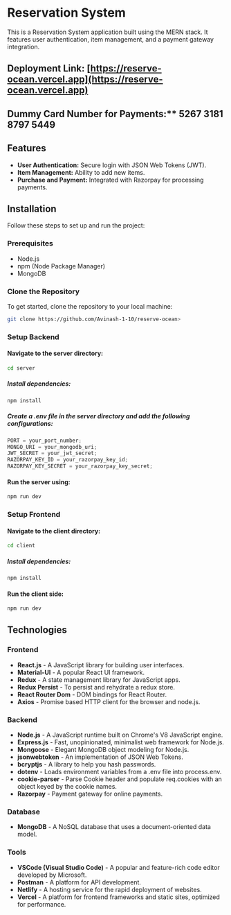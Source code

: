 # Reservation System

This is a Reservation System application built using the MERN stack. It features user authentication, item management, and a payment gateway integration.

## Deployment Link: [https://reserve-ocean.vercel.app](https://reserve-ocean.vercel.app)
## Dummy Card Number for Payments:** 5267 3181 8797 5449

## Features

- **User Authentication:** Secure login with JSON Web Tokens (JWT).
- **Item Management:** Ability to add new items.
- **Purchase and Payment:** Integrated with Razorpay for processing payments.


## Installation

Follow these steps to set up and run the project:

### Prerequisites

- Node.js
- npm (Node Package Manager)
- MongoDB

### Clone the Repository

To get started, clone the repository to your local machine:

```bash
git clone https://github.com/Avinash-1-10/reserve-ocean>
```

### Setup Backend

#### Navigate to the server directory:

```bash
cd server
```

##### Install dependencies:

```bash
npm install
```

##### Create a .env file in the server directory and add the following configurations:

```javascript
PORT = your_port_number;
MONGO_URI = your_mongodb_uri;
JWT_SECRET = your_jwt_secret;
RAZORPAY_KEY_ID = your_razorpay_key_id;
RAZORPAY_KEY_SECRET = your_razorpay_key_secret;
```

#### Run the server using:

```bash
npm run dev
```

### Setup Frontend

#### Navigate to the client directory:

```bash
cd client
```

##### Install dependencies:

```bash
npm install
```

#### Run the client side:

```bash
npm run dev
```

## Technologies

### Frontend
- **React.js** - A JavaScript library for building user interfaces.
- **Material-UI** - A popular React UI framework.
- **Redux** - A state management library for JavaScript apps.
- **Redux Persist** - To persist and rehydrate a redux store.
- **React Router Dom** - DOM bindings for React Router.
- **Axios** - Promise based HTTP client for the browser and node.js.

### Backend
- **Node.js** - A JavaScript runtime built on Chrome's V8 JavaScript engine.
- **Express.js** - Fast, unopinionated, minimalist web framework for Node.js.
- **Mongoose** - Elegant MongoDB object modeling for Node.js.
- **jsonwebtoken** - An implementation of JSON Web Tokens.
- **bcryptjs** - A library to help you hash passwords.
- **dotenv** - Loads environment variables from a .env file into process.env.
- **cookie-parser** - Parse Cookie header and populate req.cookies with an object keyed by the cookie names.
- **Razorpay** - Payment gateway for online payments.

### Database
- **MongoDB** - A NoSQL database that uses a document-oriented data model.

### Tools
- **VSCode (Visual Studio Code)** - A popular and feature-rich code editor developed by Microsoft.
- **Postman** - A platform for API development.
- **Netlify** - A hosting service for the rapid deployment of websites.
- **Vercel** - A platform for frontend frameworks and static sites, optimized for performance.